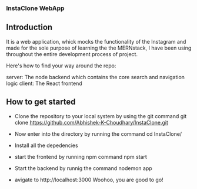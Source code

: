### InstaClone WebApp

## Introduction 

It is a web application, whick mocks the functionality of the Instagram and made for the sole purpose of learning the the MERNstack, I have been using throughout the entire development process of project.

Here's how to find your way around the repo:

server: The node backend which contains the core search and navigation logic
client: The React frontend

## How to get started

- Clone the repository to your local system by using the git command
git clone https://github.com/Abhishek-K-Choudhary/InstaClone.git

- Now enter into the directory by running the command
cd InstaClone/

- Install all the depedencies 

- start the frontend by running npm command
npm start

- Start the backend by runnig the command
nodemon app 

- avigate to http://localhost:3000 
Woohoo, you are good to go!

